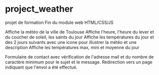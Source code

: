# project_weather

projet de formation
Fin du module web
HTML/CSS/JS

Affiche la météo de la ville de Toulouse
Affiche l'heure, l'heure du lever et du coucher de soleil, les saints du jour
Affiche les températures du jour et des 2 jours suivants avec une icone pour illustrer la météo et une description
Affiche les températures max, mini et moyenne du jour

Formulaire de contact avec vérification de l'adresse mail et du nombre de caractère minimum pour le sujet et le message.
Redirection vers un page indiquant que l'envoi a été effectué.
